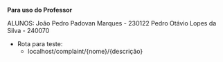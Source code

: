 **Para uso do Professor**

ALUNOS:
João Pedro Padovan Marques - 230122
Pedro Otávio Lopes da Silva - 240070

-   Rota para teste:
    -   localhost/complaint/{nome}/{descrição}
